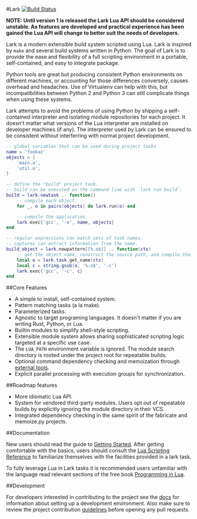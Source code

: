#Lark [![Build Status](https://travis-ci.org/bmatsuo/lark.svg?branch=master)](https://travis-ci.org/bmatsuo/lark)

**NOTE:  Until version 1 is released the Lark Lua API should be considered
unstable.  As features are developed and practical experience has been gained
the Lua API will change to better suit the needs of developers.**

Lark is a modern extensible build system scripted using Lua.  Lark is inspired
by `make` and several build systems written in Python.  The goal of Lark is to
provide the ease and flexibility of a full scripting environment in a portable,
self-contained, and easy to integrate package.

Python tools are great but producing consistent Python environments on
different machines, or accounting for those differences conversely, causes
overhead and headaches.  Use of Virtualenv can help with this, but
incompatibilities between Python 2 and Python 3 can still complicate things
when using these systems.

Lark attempts to avoid the problems of using Python by shipping a
self-contained interpreter and isolating module repositories for each project.
It doesn't matter what versions of the Lua interpreter are installed on
developer machines (if any).  The interpreter used by Lark can be ensured to be
consistent without interferring with normal project development.

```lua
-- global variables that can be used during project tasks
name = 'foobaz'
objects = {
    'main.o',
    'util.o',
}

-- define the "build" project task.
-- build can be executed on the command line with `lark run build`.
build = lark.newtask .. function()
    -- compile each object.
    for _, o in pairs(objects) do lark.run(o) end

    -- compile the application.
    lark.exec{'gcc', '-o', name, objects}
end

-- regular expressions can match sets of task names.
-- captures can extract information from the name.
build_object = lark.newpattern[[%.o$]] .. function(ctx)
    -- get the object name, construct the source path, and compile the object.
    local o = lark.task.get_name(ctx)
    local c = string.gsub(o, '%.o$', '.c')
    lark.exec{'gcc', '-c', c}
end
```

##Core Features

- A simple to install, self-contained system.
- Pattern matching tasks (a la make).
- Parameterized tasks.
- Agnostic to target programing languages.  It doesn't matter if you are
  writing Rust, Python, or Lua.
- Builtin modules to simplify shell-style scripting.
- Extensible module system allows sharing sophisticated scripting logic
  targeted at a specific use case.
- The `LUA_PATH` environment variable is ignored. The module search directory
  is rooted under the project root for repeatable builds.
- Optional command dependency checking and memoization through [external
  tools](docs/memoize.md).
- Explicit parallel processing with execution groups for synchronization.

##Roadmap features

- More idiomatic Lua API.
- System for vendored third-party modules.  Users opt out of repeatable builds
  by explicitly ignoring the module directory in their VCS. 
- Integrated dependency checking in the same spirit of the fabricate and
  memoize.py projects.

##Documentation

New users should read the guide to [Getting Started](docs/getting_started.md).
After getting comfortable with the basics, users should consult the [Lua
Scripting Reference](docs/lua.md) to familiarize themselves with the facilities
provided in a lark task.

To fully leverage Lua in Lark tasks it is recommended users unfamiliar with the
language read relevant sections of the free book [Programming in
Lua](http://www.lua.org/pil/contents.html).


##Development

For developers interested in contributing to the project see the
[docs](docs/development.md) for information about setting up a development
environment.  Also make sure to review the project contribution
[guidelines](CONTRIBUTING.md) before opening any pull requests.
